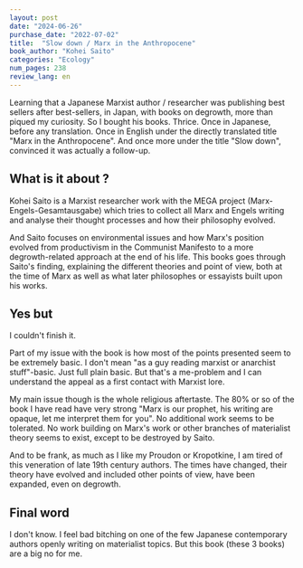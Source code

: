 ```yaml
---
layout: post
date: "2024-06-26"
purchase_date: "2022-07-02"
title:  "Slow down / Marx in the Anthropocene"
book_author: "Kohei Saito"
categories: "Ecology"
num_pages: 238
review_lang: en
---
```


Learning that a Japanese Marxist author / researcher was publishing best sellers after best-sellers, in Japan, with books on degrowth, more than piqued my curiosity. So I bought his books. Thrice. Once in Japanese, before any translation. Once in English under the directly translated title "Marx in the Anthropocene". And once more under the title "Slow down", convinced it was actually a follow-up.

## What is it about ?

Kohei Saito is a Marxist researcher work with the MEGA project (Marx-Engels-Gesamtausgabe) which tries to collect all Marx and Engels writing and analyse their thought processes and how their philosophy evolved.

And Saito focuses on environmental issues and how Marx's position evolved from productivism in the Communist Manifesto to a more degrowth-related approach at the end of his life. This books goes through Saito's finding, explaining the different theories and point of view, both at the time of Marx as well as what later philosophes or essayists built upon his works.

## Yes but

I couldn't finish it.

Part of my issue with the book is how most of the points presented seem to be extremely basic. I don't mean "as a guy reading marxist or anarchist stuff"-basic. Just full plain basic. But that's a me-problem and I can understand the appeal as a first contact with Marxist lore.

My main issue though is the whole religious aftertaste. The 80% or so of the book I have read have very strong "Marx is our prophet, his writing are opaque, let me interpret them for you". No additional work seems to be tolerated. No work building on Marx's work or other branches of materialist theory seems to exist, except to be destroyed by Saito.

And to be frank, as much as I like my Proudon or Kropotkine, I am tired of this veneration of late 19th century authors. The times have changed, their theory have evolved and included other points of view, have been expanded, even on degrowth.

## Final word

I don't know. I feel bad bitching on one of the few Japanese contemporary authors openly writing on materialist topics. But this book (these 3 books) are a big no for me.